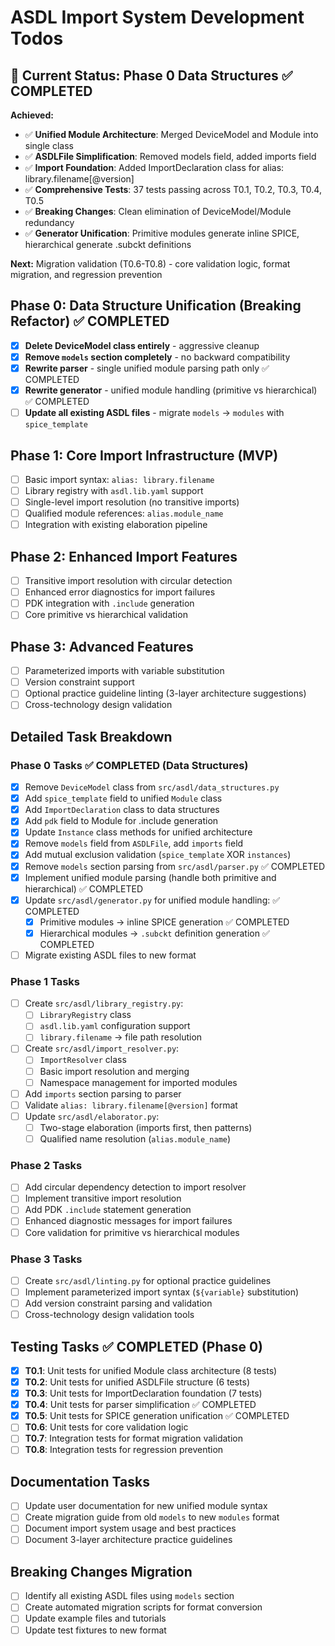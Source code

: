 # ASDL Import System Development Todos

## 🎯 Current Status: Phase 0 Data Structures ✅ COMPLETED

**Achieved:**
- ✅ **Unified Module Architecture**: Merged DeviceModel and Module into single class
- ✅ **ASDLFile Simplification**: Removed models field, added imports field
- ✅ **Import Foundation**: Added ImportDeclaration class for alias: library.filename[@version]
- ✅ **Comprehensive Tests**: 37 tests passing across T0.1, T0.2, T0.3, T0.4, T0.5
- ✅ **Breaking Changes**: Clean elimination of DeviceModel/Module redundancy
- ✅ **Generator Unification**: Primitive modules generate inline SPICE, hierarchical generate .subckt definitions

**Next:** Migration validation (T0.6-T0.8) - core validation logic, format migration, and regression prevention

## Phase 0: Data Structure Unification (Breaking Refactor) ✅ COMPLETED
- [x] **Delete DeviceModel class entirely** - aggressive cleanup
- [x] **Remove `models` section completely** - no backward compatibility  
- [x] **Rewrite parser** - single unified module parsing path only ✅ COMPLETED
- [x] **Rewrite generator** - unified module handling (primitive vs hierarchical) ✅ COMPLETED
- [ ] **Update all existing ASDL files** - migrate `models` → `modules` with `spice_template`

## Phase 1: Core Import Infrastructure (MVP)
- [ ] Basic import syntax: `alias: library.filename`
- [ ] Library registry with `asdl.lib.yaml` support
- [ ] Single-level import resolution (no transitive imports)
- [ ] Qualified module references: `alias.module_name`
- [ ] Integration with existing elaboration pipeline

## Phase 2: Enhanced Import Features
- [ ] Transitive import resolution with circular detection
- [ ] Enhanced error diagnostics for import failures
- [ ] PDK integration with `.include` generation
- [ ] Core primitive vs hierarchical validation

## Phase 3: Advanced Features
- [ ] Parameterized imports with variable substitution
- [ ] Version constraint support
- [ ] Optional practice guideline linting (3-layer architecture suggestions)
- [ ] Cross-technology design validation

## Detailed Task Breakdown

### Phase 0 Tasks ✅ COMPLETED (Data Structures)
- [x] Remove `DeviceModel` class from `src/asdl/data_structures.py`
- [x] Add `spice_template` field to unified `Module` class
- [x] Add `ImportDeclaration` class to data structures
- [x] Add `pdk` field to Module for .include generation
- [x] Update `Instance` class methods for unified architecture
- [x] Remove `models` field from `ASDLFile`, add `imports` field
- [x] Add mutual exclusion validation (`spice_template` XOR `instances`)
- [x] Remove `models` section parsing from `src/asdl/parser.py` ✅ COMPLETED
- [x] Implement unified module parsing (handle both primitive and hierarchical) ✅ COMPLETED
- [x] Update `src/asdl/generator.py` for unified module handling: ✅ COMPLETED
  - [x] Primitive modules → inline SPICE generation ✅ COMPLETED
  - [x] Hierarchical modules → `.subckt` definition generation ✅ COMPLETED
- [ ] Migrate existing ASDL files to new format

### Phase 1 Tasks
- [ ] Create `src/asdl/library_registry.py`:
  - [ ] `LibraryRegistry` class
  - [ ] `asdl.lib.yaml` configuration support
  - [ ] `library.filename` → file path resolution
- [ ] Create `src/asdl/import_resolver.py`:
  - [ ] `ImportResolver` class
  - [ ] Basic import resolution and merging
  - [ ] Namespace management for imported modules
- [ ] Add `imports` section parsing to parser
- [ ] Validate `alias: library.filename[@version]` format
- [ ] Update `src/asdl/elaborator.py`:
  - [ ] Two-stage elaboration (imports first, then patterns)
  - [ ] Qualified name resolution (`alias.module_name`)

### Phase 2 Tasks
- [ ] Add circular dependency detection to import resolver
- [ ] Implement transitive import resolution
- [ ] Add PDK `.include` statement generation
- [ ] Enhanced diagnostic messages for import failures
- [ ] Core validation for primitive vs hierarchical modules

### Phase 3 Tasks
- [ ] Create `src/asdl/linting.py` for optional practice guidelines
- [ ] Implement parameterized import syntax (`${variable}` substitution)
- [ ] Add version constraint parsing and validation
- [ ] Cross-technology design validation tools

## Testing Tasks ✅ COMPLETED (Phase 0)
- [x] **T0.1**: Unit tests for unified Module class architecture (8 tests)
- [x] **T0.2**: Unit tests for unified ASDLFile structure (6 tests)  
- [x] **T0.3**: Unit tests for ImportDeclaration foundation (7 tests)
- [x] **T0.4**: Unit tests for parser simplification ✅ COMPLETED
- [x] **T0.5**: Unit tests for SPICE generation unification ✅ COMPLETED
- [ ] **T0.6**: Unit tests for core validation logic
- [ ] **T0.7**: Integration tests for format migration validation
- [ ] **T0.8**: Integration tests for regression prevention

## Documentation Tasks
- [ ] Update user documentation for new unified module syntax
- [ ] Create migration guide from old `models` to new `modules` format
- [ ] Document import system usage and best practices
- [ ] Document 3-layer architecture practice guidelines

## Breaking Changes Migration
- [ ] Identify all existing ASDL files using `models` section
- [ ] Create automated migration scripts for format conversion
- [ ] Update example files and tutorials
- [ ] Update test fixtures to new format
